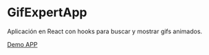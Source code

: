 # GifExpertApp

Aplicación en React con hooks para buscar y mostrar gifs animados.

[Demo APP](https://gumidev.com/projects/gifExpertApp/index.html)
